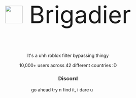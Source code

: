 <div align="center">
    <p style="font-size:75px"><img src="https://ave.is-a.dev/assets/brigadier/iconWhite.png" height="55px"> Brigadier</p>
    <p>It's a uhh roblox filter bypassing thingy</p>
    <p>10,000+ users across 42 different countries :D</p>
    <h3>Discord</h3>
    <p>go ahead try n find it, i dare u <img height="15px" src="https://ave.is-a.dev/assets/favicon.png">&nbsp;<img height="15px" src="https://cdn.discordapp.com/emojis/896931538028072970.webp?quality=lossless"></p>
</div>